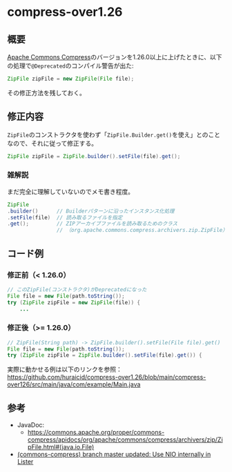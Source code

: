 # compress-over1.26
## 概要
[Apache Commons Compress](https://github.com/apache/commons-compress)のバージョンを1.26.0以上に上げたときに、以下の処理で`@Deprecated`のコンパイル警告が出た:

```java
ZipFile zipFile = new ZipFile(File file);
```

その修正方法を残しておく。


## 修正内容
`ZipFile`のコンストラクタを使わず「`ZipFile.Builder.get()`を使え」とのことなので、それに従って修正する。

```java
ZipFile zipFile = ZipFile.builder().setFile(file).get();
```

### 雑解説
まだ完全に理解していないのでメモ書き程度。

```java
ZipFile
.builder()      // Builderパターンに沿ったインスタンス化処理
.setFile(file)  // 読み取るファイルを指定
.get();         // ZIPアーカイブファイルを読み取るためのクラス
                // （org.apache.commons.compress.archivers.zip.ZipFile）
```

## コード例
### 修正前（< 1.26.0）
```java
// このZipFile(コンストラクタ)がDeprecatedになった
File file = new File(path.toString()); 
try (ZipFile zipFile = new ZipFile(file)) {
    ...
```

### 修正後（>= 1.26.0）
```java
// ZipFile(String path) -> ZipFile.builder().setFile(File file).get()
File file = new File(path.toString());
try (ZipFile zipFile = ZipFile.builder().setFile(file).get()) {
```

実際に動かせる例は以下のリンクを参照：
https://github.com/huraicid/compress-over1.26/blob/main/compress-over126/src/main/java/com/example/Main.java


## 参考
- JavaDoc:
  - [https://commons.apache.org/proper/commons-compress/apidocs/org/apache/commons/compress/archivers/zip/ZipFile.html#<init>(java.io.File)](https://commons.apache.org/proper/commons-compress/apidocs/org/apache/commons/compress/archivers/zip/ZipFile.html#%3Cinit%3E(java.io.File))
- [(commons-compress) branch master updated: Use NIO internally in Lister](https://www.mail-archive.com/commits@commons.apache.org/msg113948.html)
